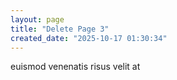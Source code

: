 ```yaml
---
layout: page
title: "Delete Page 3"
created_date: "2025-10-17 01:30:34"
---
```


euismod venenatis risus velit at 
